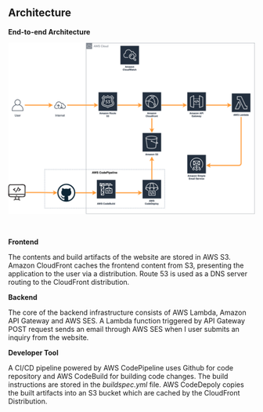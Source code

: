 ## Architecture


**End-to-end Architecture**

![High-level architectural diagram](diagrams/Personal-Website.png)

&nbsp;

**Frontend**

The contents and build artifacts of the website are stored in AWS S3. Amazon CloudFront caches the frontend content from S3, presenting the application to the user via a distribution. Route 53 is used as a DNS server routing to the CloudFront distribution.  

**Backend**

The core of the backend infrastructure consists of AWS Lambda, Amazon API Gateway and AWS SES. A Lambda function triggered by API Gateway POST request sends an email through AWS SES when I user submits an inquiry from the website.

**Developer Tool**

A CI/CD pipeline powered by AWS CodePipeline uses Github for code repository and AWS CodeBuild for building code changes. The build instructions are stored in the *buildspec.yml* file. AWS CodeDepoly copies the built artifacts into an S3 bucket which are cached by the CloudFront Distribution.  

<!-- ![Backend diagram](diagrams/Text-Sender-AWS.png) -->